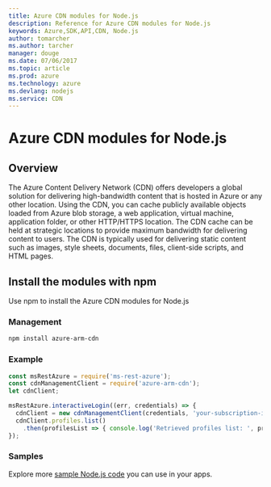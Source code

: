 ```yaml
---
title: Azure CDN modules for Node.js
description: Reference for Azure CDN modules for Node.js
keywords: Azure,SDK,API,CDN, Node.js
author: tomarcher
ms.author: tarcher
manager: douge
ms.date: 07/06/2017
ms.topic: article
ms.prod: azure
ms.technology: azure
ms.devlang: nodejs
ms.service: CDN
---
```


# Azure CDN modules for Node.js

## Overview
The Azure Content Delivery Network (CDN) offers developers a global solution for delivering high-bandwidth content that is hosted in Azure or any other location. Using the CDN, you can cache publicly available objects loaded from Azure blob storage, a web application, virtual machine, application folder, or other HTTP/HTTPS location. The CDN cache can be held at strategic locations to provide maximum bandwidth for delivering content to users. The CDN is typically used for delivering static content such as images, style sheets, documents, files, client-side scripts, and HTML pages.

## Install the modules with npm

Use npm to install the Azure CDN modules for Node.js

### Management
```bash
npm install azure-arm-cdn
```

### Example
```javascript
const msRestAzure = require('ms-rest-azure');
const cdnManagementClient = require('azure-arm-cdn');
let cdnClient;

msRestAzure.interactiveLogin((err, credentials) => {
  cdnClient = new cdnManagementClient(credentials, 'your-subscription-id');
  cdnClient.profiles.list()
    .then(profilesList => { console.log('Retrieved profiles list: ', profilesList)});
});
```

### Samples

Explore more [sample Node.js code](https://azure.microsoft.com/resources/samples/?platform=nodejs) you can use in your apps.

